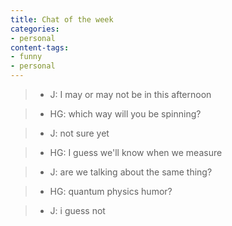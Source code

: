 ```yaml
---
title: Chat of the week
categories:
- personal
content-tags:
- funny
- personal
---
```


>

>   * J: I may or may not be in this afternoon
>

>   * HG: which way will you be spinning?
>

>   * J: not sure yet
>

>   * HG: I guess we'll know when we measure
>

>   * J: are we talking about the same thing?
>

>   * HG: quantum physics humor?
>

>   * J: i guess not
>
